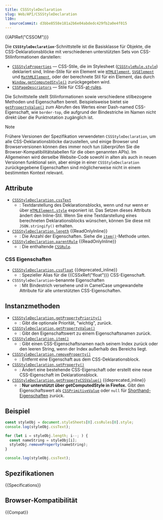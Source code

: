 ```yaml
---
title: CSSStyleDeclaration
slug: Web/API/CSSStyleDeclaration
l10n:
  sourceCommit: d3bbe8558e181a2b6e04abdedc429fb2a0e4f015
---
```


{{APIRef("CSSOM")}}

Die **`CSSStyleDeclaration`**-Schnittstelle ist die Basisklasse für Objekte, die CSS-Deklarationsblöcke mit verschiedenen unterstützten Sets von CSS-Stilinformationen darstellen:

- [`CSSStyleProperties`](/de/docs/Web/API/CSSStyleProperties) — CSS-Stile, die im Stylesheet ([`CSSStyleRule.style`](/de/docs/Web/API/CSSStyleRule/style)) deklariert sind, Inline-Stile für ein Element wie [`HTMLElement`](/de/docs/Web/API/HTMLElement/style), [`SVGElement`](/de/docs/Web/API/SVGElement/style) und [`MathMLElement`](/de/docs/Web/API/MathMLElement/style), oder der berechnete Stil für ein Element, das durch [`Window.getComputedStyle()`](/de/docs/Web/API/Window/getComputedStyle) zurückgegeben wird.
- [`CSSPageDescriptors`](/de/docs/Web/API/CSSPageDescriptors) — Stile für CSS-[at-rules](/de/docs/Web/CSS/CSS_syntax/At-rule).

Die Schnittstelle stellt Stilinformationen sowie verschiedene stilbezogene Methoden und Eigenschaften bereit. Beispielsweise bietet sie [`getPropertyValue()`](/de/docs/Web/API/CSSStyleDeclaration/getPropertyValue) zum Abrufen des Wertes einer Dash-named CSS-Eigenschaft, wie `border-top`, die aufgrund der Bindestriche im Namen nicht direkt über die Punktnotation zugänglich ist.

> [!NOTE]
> Frühere Versionen der Spezifikation verwendeten `CSSStyleDeclaration`, um alle CSS-Deklarationsblöcke darzustellen, und einige Browser und Browserversionen können dies immer noch tun (überprüfen Sie die Browser-Kompatibilitätstabellen für die oben genannten APIs).
> Im Allgemeinen wird derselbe Website-Code sowohl in alten als auch in neuen Versionen funktional sein, aber einige in einer `CSSStyleDeclaration` zurückgegebene Eigenschaften sind möglicherweise nicht in einem bestimmten Kontext relevant.

## Attribute

- [`CSSStyleDeclaration.cssText`](/de/docs/Web/API/CSSStyleDeclaration/cssText)
  - : Textdarstellung des Deklarationsblocks, wenn und nur wenn er über [`HTMLElement.style`](/de/docs/Web/API/HTMLElement/style) exponiert ist.
    Das Setzen dieses Attributs ändert den Inline-Stil.
    Wenn Sie eine Textdarstellung eines berechneten Deklarationsblocks wünschen, können Sie diese mit `JSON.stringify()` erhalten.
- [`CSSStyleDeclaration.length`](/de/docs/Web/API/CSSStyleDeclaration/length) {{ReadOnlyInline}}
  - : Die Anzahl der Eigenschaften.
    Siehe die [`item()`](/de/docs/Web/API/CSSStyleDeclaration/item)-Methode unten.
- [`CSSStyleDeclaration.parentRule`](/de/docs/Web/API/CSSStyleDeclaration/parentRule) {{ReadOnlyInline}}
  - : Die enthaltende [`CSSRule`](/de/docs/Web/API/CSSRule).

### CSS Eigenschaften

- [`CSSStyleDeclaration.cssFloat`](/de/docs/Web/API/CSSStyleDeclaration/cssFloat) {{deprecated_inline}}
  - : Spezieller Alias für die {{CSSxRef("float")}} CSS-Eigenschaft.
- `CSSStyleDeclaration`-benannte Eigenschaften
  - : Mit Bindestrich versehene und in CamelCase umgewandelte Attribute für alle unterstützten CSS-Eigenschaften.

## Instanzmethoden

- [`CSSStyleDeclaration.getPropertyPriority()`](/de/docs/Web/API/CSSStyleDeclaration/getPropertyPriority)
  - : Gibt die optionale Priorität, "wichtig", zurück.
- [`CSSStyleDeclaration.getPropertyValue()`](/de/docs/Web/API/CSSStyleDeclaration/getPropertyValue)
  - : Gibt den Eigenschaftswert zu einem Eigenschaftsnamen zurück.
- [`CSSStyleDeclaration.item()`](/de/docs/Web/API/CSSStyleDeclaration/item)
  - : Gibt einen CSS-Eigenschaftsnamen nach seinem Index zurück oder den leeren String, wenn der Index außerhalb des Bereichs liegt.
- [`CSSStyleDeclaration.removeProperty()`](/de/docs/Web/API/CSSStyleDeclaration/removeProperty)
  - : Entfernt eine Eigenschaft aus dem CSS-Deklarationsblock.
- [`CSSStyleDeclaration.setProperty()`](/de/docs/Web/API/CSSStyleDeclaration/setProperty)
  - : Ändert eine bestehende CSS-Eigenschaft oder erstellt eine neue CSS-Eigenschaft im Deklarationsblock.
- [`CSSStyleDeclaration.getPropertyCSSValue()`](/de/docs/Web/API/CSSStyleDeclaration/getPropertyCSSValue) {{deprecated_inline}}
  - : **Nur unterstützt über getComputedStyle in Firefox.** Gibt den Eigenschaftswert als [`CSSPrimitiveValue`](/de/docs/Web/API/CSSPrimitiveValue) oder `null` für [Shorthand-Eigenschaften](/de/docs/Web/CSS/CSS_cascade/Shorthand_properties) zurück.

## Beispiel

```js
const styleObj = document.styleSheets[0].cssRules[0].style;
console.log(styleObj.cssText);

for (let i = styleObj.length; i--; ) {
  const nameString = styleObj[i];
  styleObj.removeProperty(nameString);
}

console.log(styleObj.cssText);
```

## Spezifikationen

{{Specifications}}

## Browser-Kompatibilität

{{Compat}}
